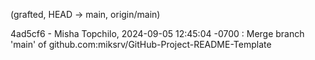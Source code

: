  (grafted, HEAD -> main, origin/main)

4ad5cf6 - Misha Topchilo, 2024-09-05 12:45:04 -0700 : Merge branch 'main' of github.com:miksrv/GitHub-Project-README-Template